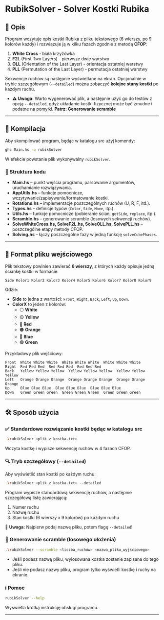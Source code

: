 # RubikSolver - Solver Kostki Rubika

## 📌 Opis

Program wczytuje opis kostki Rubika z pliku tekstowego (6 wierszy, po 9 kolorów każdy) i rozwiązuje ją w kilku fazach zgodnie z metodą **CFOP**:

1. **White Cross** - biała krzyżówka
2. **F2L** (First Two Layers) - pierwsze dwie warstwy
3. **OLL** (Orientation of the Last Layer) - orientacja ostatniej warstwy
4. **PLL** (Permutation of the Last Layer) - permutacja ostatniej warstwy

Sekwencje ruchów są następnie wyświetlane na ekran. Opcjonalnie w trybie szczegółowym (`--detailed`) można zobaczyć **kolejne stany kostki** po każdym ruchu.

- **⚠️ Uwaga:** Warto wygenerować plik, a następnie użyć go do testów z opcją `--detailed`, gdyż układanie kostki fizycznej może być żmudne i podatne na pomyłki. **Patrz: Generowanie scramble**

---

## 🔧 Kompilacja

Aby skompilować program, będąc w katalogu src użyj komendy:
```bash
ghc Main.hs -o rubikSolver
```
W efekcie powstanie plik wykonywalny `rubikSolver`.


### 📁 Struktura kodu

- **Main.hs** – punkt wejścia programu, parsowanie argumentów, uruchamianie rozwiązywania.
- **AppUtils.hs** – funkcje pomocnicze, wczytywanie/zapisywanie/formatowanie kostki.
- **Rotations.hs** – implementacje poszczególnych ruchów (U, R, F, itd.).
- **Types.hs** – definicje typów (`Color`, `Side`, `Move`, itp.).
- **Utils.hs** – funkcje pomocnicze (pobieranie ścian, `getSide`, `replace`, itp.).
- **Scramble.hs** – generowanie scramble (losowych sekwencji ruchów).
- **SolveWhiteCross.hs, SolveF2L.hs, SolveOLL.hs, SolvePLL.hs** – poszczególne etapy metody CFOP.
- **Solving.hs** – łączy poszczególne fazy w jedną funkcję `solveCubePhases`.

---

## 📄 Format pliku wejściowego

Plik tekstowy powinien zawierać **6 wierszy**, z których każdy opisuje jedną ściankę kostki w formacie:

```
Side Kolor1 Kolor2 Kolor3 Kolor4 Kolor5 Kolor6 Kolor7 Kolor8 Kolor9
```
Gdzie:
- **Side** to jedna z wartości: `Front`, `Right`, `Back`, `Left`, `Up`, `Down`.
- **ColorX** to jeden z kolorów:
  - ⚪ **White**
  - 🟡 **Yellow**
  - 🔴 **Red**
  - 🟠 **Orange**
  - 🔵 **Blue**
  - 🟢 **Green**


Przykładowy plik wejściowy:
```
Front  White White White  White White White  White White White
Right  Red Red Red  Red Red Red  Red Red Red
Back   Yellow Yellow Yellow  Yellow Yellow Yellow  Yellow Yellow Yellow
Left   Orange Orange Orange  Orange Orange Orange  Orange Orange Orange
Up     Blue Blue Blue  Blue Blue Blue  Blue Blue Blue
Down   Green Green Green  Green Green Green  Green Green Green
```

---

## 🛠 Sposób użycia

### ✅ Standardowe rozwiązanie kostki będąc w katalogu src

```bash
.\rubikSolver <plik_z_kostka.txt>
```
Wczyta kostkę i wypisze sekwencję ruchów w 4 fazach CFOP.

### 🔍 Tryb szczegółowy (`--detailed`)

Aby wyświetlić stan kostki po każdym ruchu:

```bash
.\rubikSolver <plik_z_kostka.txt> --detailed
```

Program wypisze standardową sekwencję ruchów, a następnie szczegółową listę zawierającą:
1. Numer ruchu
2. Nazwę ruchu
3. Stan kostki (6 wierszy x 9 kolorów) po każdym ruchu

🔹 **Uwaga:** Najpierw podaj nazwę pliku, potem flagę `--detailed`!

### 🎲 Generowanie scramble (losowego ułożenia)

```bash
.\rubikSolver --scramble <liczba_ruchów> <nazwa_pliku_wyjściowego>
```

- Jeśli podasz nazwę pliku, wylosowana kostka zostanie zapisana do tego pliku.
- Jeśli nie podasz nazwy pliku, program tylko wyświetli kostkę i ruchy na ekranie.

### ℹ️ Pomoc

```bash
rubikSolver --help
```

Wyświetla krótką instrukcję obsługi programu.

---
